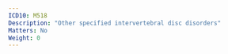 ```yaml
---
ICD10: M518
Description: "Other specified intervertebral disc disorders"
Matters: No
Weight: 0
---
```


